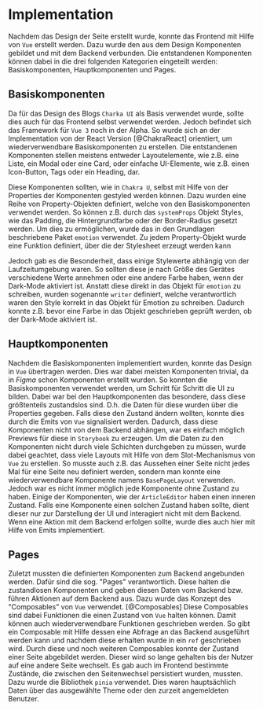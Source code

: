 # Implementation

Nachdem das Design der Seite erstellt wurde, konnte das Frontend mit Hilfe von `Vue` erstellt werden.
Dazu wurde den aus dem Design Komponenten gebildet und mit dem Backend verbunden. Die entstandenen
Komponenten können dabei in die drei folgenden Kategorien eingeteilt werden: Basiskomponenten, Hauptkomponenten und Pages.

## Basiskomponenten

Da für das Design des Blogs `Charka UI` als Basis verwendet wurde, sollte dies auch für das Frontend
selbst verwendet werden. Jedoch befindet sich das Framework für `Vue 3` noch in der Alpha.
So wurde sich an der Implementation von der React Version [@ChakraReact] orientiert,
um wiederverwendbare Basiskomponenten zu erstellen. Die entstandenen Komponenten stellen
meistens entweder Layoutelemente, wie z.B. eine Liste, ein Modal oder eine Card,
oder einfache UI-Elemente, wie z.B. einen Icon-Button, Tags oder ein Heading, dar.

Diese Komponenten sollten, wie in `Chakra U`, selbst mit Hilfe von der Properties der Komponenten
gestyled werden können. Dazu wurden eine Reihe von Property-Objekten definiert, welche von den Basiskomponenten
verwendet werden. So können z.B. durch das `systemProps` Objekt Styles, wie das Padding,
die Hintergrundfarbe oder der Border-Radius gesetzt werden. Um dies zu ermöglichen, wurde das
in den Grundlagen beschriebene Paket `emotion` verwendet. Zu jedem Property-Objekt wurde eine
Funktion definiert, über die der Stylesheet erzeugt werden kann

Jedoch gab es die Besonderheit, dass einige Stylewerte abhängig von der Laufzeitumgebung waren.
So sollten diese je nach Größe des Gerätes verschiedene Werte annehmen oder eine andere Farbe
haben, wenn der Dark-Mode aktiviert ist. Anstatt diese direkt in das Objekt für `emotion` zu schreiben,
wurden sogenannte `writer` definiert, welche verantwortlich waren den Style korrekt in das Objekt
für Emotion zu schreiben. Dadurch konnte z.B. bevor eine Farbe in das Objekt geschrieben geprüft werden,
ob der Dark-Mode aktiviert ist.

## Hauptkomponenten

Nachdem die Basiskomponenten implementiert wurden, konnte das Design in `Vue` übertragen werden.
Dies war dabei meisten Komponenten trivial, da in _Figma_ schon Komponenten erstellt wurden. So
konnten die Basiskomponenten verwendet werden, um Schritt für Schritt die UI zu bilden.
Dabei war bei den Hauptkomponenten das besondere, dass diese größtenteils zustandslos sind.
D.h. die Daten für diese wurden über die Properties gegeben. Falls diese den Zustand ändern wollten,
konnte dies durch die Emits von `Vue` signalisiert werden. Dadurch, dass diese Komponenten nicht von
dem Backend abhängen, war es einfach möglich Previews für diese in `Storybook` zu erzeugen.
Um die Daten zu den Komponenten nicht durch viele Schichten durchgeben zu müssen, wurde dabei geachtet,
dass viele Layouts mit Hilfe von dem Slot-Mechanismus von `Vue` zu erstellen. So musste auch z.B. das Aussehen
einer Seite nicht jedes Mal für eine Seite neu definiert werden, sondern man konnte eine wiederverwendbare
Komponente namens `BasePageLayout` verwenden. Jedoch war es nicht immer möglich jede Komponente ohne Zustand
zu haben. Einige der Komponenten, wie der `ArticleEditor` haben einen inneren Zustand.
Falls eine Komponente einen solchen Zustand haben sollte, dient dieser nur zur Darstellung der UI
und interagiert nicht mit dem Backend. Wenn eine Aktion mit dem Backend erfolgen sollte, wurde dies
auch hier mit Hilfe von Emits implementiert.

## Pages

Zuletzt mussten die definierten Komponenten zum Backend angebunden werden. Dafür sind die sog.
"Pages" verantwortlich. Diese halten die zustandlosen Komponenten und geben diesen Daten vom Backend
bzw. führen Aktionen auf dem Backend aus. Dazu wurde das Konzept des "Composables" von `Vue` verwendet. [@Composables]
Diese Composables sind dabei Funktionen die einen Zustand von `Vue` halten können. Damit können auch wiederverwendbare
Funktionen geschrieben werden. So gibt ein Composable mit Hilfe dessen eine Abfrage an das Backend ausgeführt werden kann
und nachdem diese erhalten wurde in ein `ref` geschrieben wird. Durch diese und noch weiteren Composables konnte
der Zustand einer Seite abgebildet werden. Dieser wird so lange gehalten bis der Nutzer auf eine andere Seite wechselt.
Es gab auch im Frontend bestimmte Zustände, die zwischen den Seitenwechsel persistiert wurden, mussten. Dazu
wurde die Bibliothek `pinia` verwendet. Dies waren hauptsächlich Daten über das ausgewählte Theme oder den zurzeit angemeldeten Benutzer.

